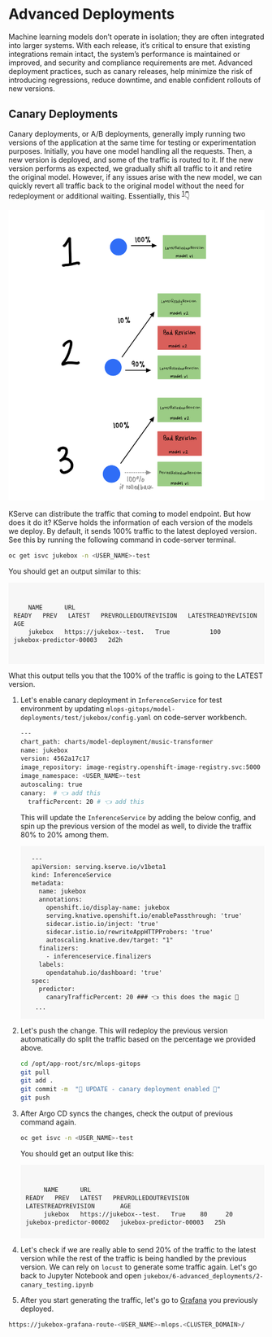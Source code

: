 # Advanced Deployments

Machine learning models don’t operate in isolation; they are often integrated into larger systems. With each release, it’s critical to ensure that existing integrations remain intact, the system’s performance is maintained or improved, and security and compliance requirements are met. Advanced deployment practices, such as canary releases, help minimize the risk of introducing regressions, reduce downtime, and enable confident rollouts of new versions.

## Canary Deployments

Canary deployments, or A/B deployments, generally imply running two versions of the application at the same time for testing or experimentation purposes. Initially, you have one model handling all the requests. Then, a new version is deployed, and some of the traffic is routed to it. If the new version performs as expected, we gradually shift all traffic to it and retire the original model. However, if any issues arise with the new model, we can quickly revert all traffic back to the original model without the need for redeployment or additional waiting. Essentially, this <sup>[1](https://kserve.github.io/website/latest/modelserving/v1beta1/rollout/canary/)</sup>👇 

![canary-diagram.png](./images/canary-diagram.png)

KServe can distribute the traffic that coming to model endpoint. But how does it do it? KServe holds the information of each version of the models we deploy. By default, it sends 100% traffic to the latest deployed version. See this by running the following command in code-server terminal.

  ```bash
  oc get isvc jukebox -n <USER_NAME>-test
  ```

  You should get an output similar to this:

  <div class="highlight" style="background: #f7f7f7; overflow-x: auto; padding: 10px;">
  <pre><code class="language-bash">
    NAME      URL                                                                          READY   PREV   LATEST   PREVROLLEDOUTREVISION   LATESTREADYREVISION       AGE
    jukebox   https://jukebox-<USER_NAME>-test.<CLUSTER_DOMAIN>   True           100                              jukebox-predictor-00003   2d2h
    </code></pre>
    </div>

  What this output tells you that the 100% of the traffic is going to the LATEST version.


1. Let's enable canary deployment in `InferenceService` for test environment by updating `mlops-gitops/model-deployments/test/jukebox/config.yaml` on code-server workbench.

    ```bash
    ---
    chart_path: charts/model-deployment/music-transformer
    name: jukebox
    version: 4562a17c17
    image_repository: image-registry.openshift-image-registry.svc:5000
    image_namespace: <USER_NAME>-test
    autoscaling: true
    canary:  # 👈 add this
      trafficPercent: 20 # 👈 add this
    ```

    This will update the `InferenceService` by adding the below config, and spin up the previous version of the model as well, to divide the traffix 80% to 20% among them. 

    <div class="highlight" style="background: #f7f7f7">
    <pre><code class="language-yaml">
      ---
      apiVersion: serving.kserve.io/v1beta1
      kind: InferenceService
      metadata:
        name: jukebox
        annotations:
          openshift.io/display-name: jukebox
          serving.knative.openshift.io/enablePassthrough: 'true'
          sidecar.istio.io/inject: 'true'
          sidecar.istio.io/rewriteAppHTTPProbers: 'true'
          autoscaling.knative.dev/target: "1"
        finalizers:
          - inferenceservice.finalizers
        labels:
          opendatahub.io/dashboard: 'true'
      spec:
        predictor:
          canaryTrafficPercent: 20 ### 👈 this does the magic 🔮
       ...
    </code></pre></div>


2. Let's push the change. This will redeploy the previous version automatically do split the traffic based on the percentage we provided above. 

    ```bash
    cd /opt/app-root/src/mlops-gitops
    git pull
    git add .
    git commit -m  "🦜 UPDATE - canary deployment enabled 🦜"
    git push
    ```

3. After Argo CD syncs the changes, check the output of previous command again.
   
    ```bash
    oc get isvc -n <USER_NAME>-test
    ```

    You should get an output like this:

    <div class="highlight" style="background: #f7f7f7; overflow-x: auto; padding: 10px;">
    <pre><code class="language-bash">
        NAME      URL                                                                           READY   PREV   LATEST   PREVROLLEDOUTREVISION     LATESTREADYREVISION       AGE
        jukebox   https://jukebox-<USER_NAME>-test.<CLUSTER_DOMAIN>   True    80     20       jukebox-predictor-00002   jukebox-predictor-00003   25h
   </code></pre></div>


4. Let's check if we are really able to send 20% of the traffic to the latest version while the rest of the traffic is being handled by the previous version. We can rely on `locust` to generate some traffic again. Let's go back to Jupyter Notebook and open `jukebox/6-advanced_deployments/2-canary_testing.ipynb`

5. After you start generating the traffic, let's go to [Grafana](https://jukebox-grafana-route-<USER_NAME>-mlops.<CLUSTER_DOMAIN>/) you previously deployed.

  ```bash
  https://jukebox-grafana-route-<USER_NAME>-mlops.<CLUSTER_DOMAIN>/
  ```